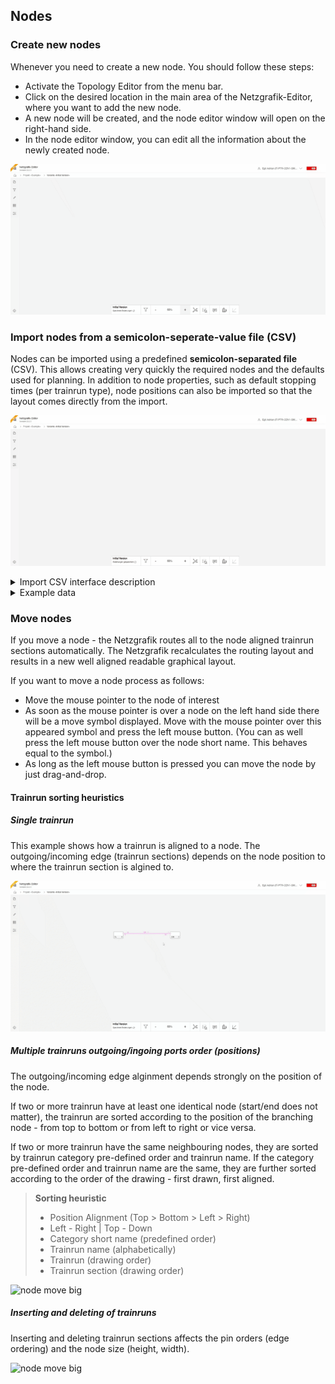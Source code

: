 ## Nodes

### Create new nodes

Whenever you need to create a new node. You should follow these steps:

- Activate the Topology Editor from the menu bar.
- Click on the desired location in the main area of the Netzgrafik-Editor, where you want to add
  the new node.
- A new node will be created, and the node editor window will open on the right-hand side.
- In the node editor window, you can edit all the information about the newly created node.

![Create new nodes](./animated_images/compressed/29-01-2024-005-create_nodes.gif)

### Import nodes from a semicolon-seperate-value file (CSV)

Nodes can be imported using a predefined **semicolon-separated file** (CSV). This allows
creating very quickly the required nodes and the defaults used for planning. In addition to node
properties, such as default stopping times (per trainrun type), node positions can also be imported
so that the layout comes directly from the import.

![import basedata](./animated_images/compressed/29-01-2024-004-import_basedata.gif)

<details>
<summary>Import CSV interface description
</summary>

|                  |                      BP                      |                     Bahnhof                      |   Kategorie    |    Region     |              Fahrgastwechselzeit_IPV               |               Fahrgastwechselzeit_A                |               Fahrgastwechselzeit_B                |               Fahrgastwechselzeit_C                |               Fahrgastwechselzeit_D                |      ZAZ      |           Umsteigezeit           |              Labels              |         X         |          Y          |                            Erstellen                            |
|:----------------:|:--------------------------------------------:|:------------------------------------------------:|:--------------:|:-------------:|:--------------------------------------------------:|:--------------------------------------------------:|:--------------------------------------------------:|:--------------------------------------------------:|:--------------------------------------------------:|:-------------:|:--------------------------------:|:--------------------------------:|:-----------------:|:-------------------:|:---------------------------------------------------------------:|
|     Datatype     |                    string                    |                      string                      |     string     |   nummeric    |                      nummeric                      |                      nummeric                      |                      nummeric                      |                      nummeric                      |                      nummeric                      |   nummeric    |             nummeric             |             nummeric             |     nummeric      |      nummeric       |                          'JA' or empty                          |
|   Description    |                      id                      |                    full name                     | category label | region number | if <= 0 -> non stop, otherwise > default stop time | if <= 0 -> non stop, otherwise > default stop time | if <= 0 -> non stop, otherwise > default stop time | if <= 0 -> non stop, otherwise > default stop time | if <= 0 -> non stop, otherwise > default stop time | no implemened | min. connectiontime - Default: 2 | comma separated filerable labels | vertical position | horizontal position | if 'JA' missing nodes gets created, otherwise just updated (ID) |
| More information | this is a unique identifier <br/>(non-empty) | full name of the station (node) <br/>(non-empty) | empty allowed  | empty allowed |                   empty allowed                    |                   empty allowed                    |                   empty allowed                    |                   empty allowed                    |                   empty allowed                    | empty allowed |          empty allowed           |          empty allowed           |   empty allowed   |    empty allowed    |                          empty allowed                          |

**category label:** If the node gets created or updated the category labels gets added as filterable
label. The label template ist "Kategorie:" + value. Comma separated values allows to add more than
one category label.

**region number:** If the node gets created or updated the region number gets added as filterable
label. The label template ist "Region:" + value. Comma separated values allows to add more than one
region label.

</details>

<details>
<summary> Example data  
</summary>

| BP   | Bahnhof           | Region | Kategorie | Fahrgastwechselzeit_IPV | Fahrgastwechselzeit_A | Fahrgastwechselzeit_B | Fahrgastwechselzeit_C | Fahrgastwechselzeit_D | Umsteigezeit | ZAZ | Labels | Erstellen | X            | Y            |
|------|-------------------|--------|-----------|-------------------------|-----------------------|-----------------------|-----------------------|-----------------------|--------------|-----|--------|-----------|--------------|--------------|
| AA   | Aarau             | Mitte  | 2         | 2                       | 2                     | 2                     | 2                     | 2                     | 4            | 0.2 | SBB    | JA        | -209.4991625 | -427.021373  |
| GD   | Arth-Goldau       | Sud    | 2         | 2                       | 2                     | 2                     | 2                     | 2                     | 4            |     |        | JA        | 951.9866035  | 758.834056   |
| BEL  | Bellinzona        | Sud    | 2         | 2                       | 2                     | 2                     | 2                     | 2                     | 4            |     |        | JA        | 2121.053433  | 3728.103892  |
| BR   | Brig              | Ouest  | 2         | 2                       | 2                     | 2                     | 2                     | 2                     | 4            |     |        | JA        | -329.3652    | 3328.39752   |
| BUE  | Bülach            | Ost    | 2         | 2                       | 2                     | 2                     | 2                     | 2                     | 4            |     |        | JA        | 898.8887195  | -904.009981  |
| CHI  | Chiasso           | Sud    | 2         | 2                       | 2                     | 2                     | 2                     | 2                     | 7            |     |        | JA        | 2150.55564   | 5000         |
| CH   | Chur              | Ost    | 2         | 2                       | 2                     | 2                     | 2                     | 2                     | 4            |     |        | JA        | 3235.226062  | 1397.129247  |
| FRI  | Fribourg/Freiburg | Ouest  | 2         | 2                       | 2                     | 2                     | 2                     | 2                     | 4            |     |        | JA        | -2286.192724 | 1637.608378  |
| GE   | Genève            | Ouest  | 2         | 2                       | 2                     | 2                     | 2                     | 2                     | 4            |     |        | JA        | -4663.358198 | 3689.447021  |
| GEAP | Genève aéroport   | Ouest  | 2         | 2                       | 2                     | 2                     | 2                     | 2                     | 1            |     |        | JA        | -4733.658091 | 3610.022432  |
| IO   | Interlaken Ost    | Mitte  | 2         | 2                       | 2                     | 2                     | 2                     | 2                     | 5            |     |        | JA        | -656.2338255 | 2058.391723  |
| LQ   | Landquart         | Ost    | 2         | 2                       | 2                     | 2                     | 2                     | 2                     | 4            |     |        | JA        | 3283.056782  | 995.1229965  |
| LG   | Lugano            | Sud    | 2         | 2                       | 2                     | 2                     | 2                     | 2                     | 4            |     |        | JA        | 1939.473284  | 4397.116645  |
| OL   | Olten             | Mitte  | 2         | 2                       | 2                     | 2                     | 2                     | 2                     | 5            |     |        | JA        | -538.742579  | -286.602732  |
| SG   | St. Gallen        | Ost    | 2         | 2                       | 2                     | 2                     | 2                     | 2                     | 5            |     |        | JA        | 2818.572081  | -589.3046175 |
| TH   | Thun              | Mitte  | 2         | 2                       | 2                     | 2                     | 2                     | 2                     | 4            |     |        | JA        | -1173.572842 | 1807.484374  |
| VI   | Visp              | Ouest  | 2         | 2                       | 2                     | 2                     | 2                     | 2                     | 4            |     |        | JA        | -578.900898  | 3418.974947  |
| WIL  | Wil               | Ost    | 2         | 2                       | 2                     | 2                     | 2                     | 2                     | 4            |     |        | JA        | 2060.435379  | -709.0873575 |
| W    | Winterthur        | Ost    | 2         | 2                       | 2                     | 2                     | 2                     | 2                     | 4            |     |        | JA        | 1330.339474  | -828.050963  |
| ZG   | Zug               | Ost    | 2         | 2                       | 2                     | 2                     | 2                     | 2                     | 4            |     |        | JA        | 866.6159235  | 323.4007965  |
| ZFH  | Zürich Flughafen  | Ost    | 2         | 3                       | 3                     | 3                     | 3                     | 3                     | 4            |     |        | JA        | 962.4904855  | -647.2111605 |

[Demo base data CSV file](29-01-2024-004-Stammdaten_importieren.csv)
</details>

### Move nodes

If you move a node - the Netzgrafik routes all to the node aligned trainrun sections
automatically. The Netzgrafik recalculates the routing layout and results in a new well aligned
readable graphical layout.

If you want to move a node process as follows:

- Move the mouse pointer to the node of interest
- As soon as the mouse pointer is over a node on the left hand side there will be a move symbol
  displayed. Move with the mouse pointer over this appeared symbol and press the left mouse button.
  (You can as well press the left mouse button over the node short name. This behaves equal to the
  symbol.)
- As long as the left mouse button is pressed you can move the node by just drag-and-drop.

#### Trainrun sorting heuristics

##### Single trainrun

This example shows how a trainrun is aligned to a node. The outgoing/incoming edge (trainrun
sections) depends on the node position to where the trainrun section is algined to.

![node move small](./animated_images/compressed/29-01-2024-006-move-nodes-reroute_trainrun.gif)

<a id="MultipleTrainruns"></a>

##### Multiple trainruns outgoing/ingoing ports order (positions)

The outgoing/incoming edge alginment depends strongly on the position of the node.

If two or more trainrun have at least one identical node (start/end does not matter), the
trainrun are sorted according to the position of the branching node - from top to bottom or
from left to right or vice versa.

If two or more trainrun have the same neighbouring nodes, they are sorted by trainrun
category pre-defined order and trainrun name. If the category pre-defined order and trainrun name
are the same, they are further sorted according to the order of the drawing - first drawn, first
aligned.

> **Sorting heuristic**
> - Position Alignment (Top > Bottom > Left > Right)
> - Left - Right | Top - Down
> - Category short name (predefined order)
> - Trainrun name (alphabetically)
> - Trainrun (drawing order)
> - Trainrun section (drawing order)

![node move big](./animated_images/compressed/29-01-2024-006-move-nodes-reroute_trainrun-big.gif)

##### Inserting and deleting of trainruns

Inserting and deleting trainrun sections affects the pin orders (edge ordering) and the node size
(height, width).

![node move big](./animated_images/compressed/2024-1-25-Move_nodes_reoute_notes_ports.gif)


